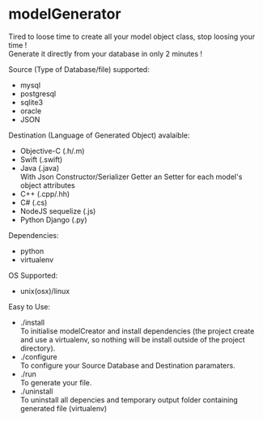 # modelGenerator

Tired to loose time to create all your model object class, stop loosing your time !  
Generate it directly from your database in only 2 minutes !  

Source (Type of Database/file) supported: 

- mysql
- postgresql
- sqlite3
- oracle
- JSON

Destination (Language of Generated Object) avalaible: 

- Objective-C (.h/.m)
- Swift (.swift)
- Java (.java)  
With Json Constructor/Serializer Getter an Setter for each model's object attributes
- C++ (.cpp/.hh)
- C# (.cs)
- NodeJS sequelize (.js)
- Python Django (.py)

Dependencies:  
- python
- virtualenv

OS Supported:  
- unix(osx)/linux

Easy to Use: 

- ./install  
  To initialise modelCreator and install dependencies (the project create and use a virtualenv, so nothing will be install outside of the project directory).
- ./configure  
  To configure your Source Database and Destination paramaters.
- ./run  
  To generate your file.
- ./uninstall  
  To uninstall all depencies and temporary output folder containing generated file (virtualenv)
  
